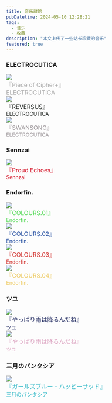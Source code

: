 ```yaml
---
title: 音乐藏馆
pubDatetime: 2024-05-10 12:28:21
tags: 
  - 音乐
  - 收藏
description: "本文上传了一些站长珍藏的音乐"
featured: true 
---
```

<div id="albums">

  <div id="ELECTROCUTICA">
    <h3>
      ELECTROCUTICA
    </h3>
  </div>

  <div class="cd">
    <a href="/music/Piece-of-Cipher/index.html">
      <div class="info">
        <div class="circle">
          <img class="avater" src="/images/Piece-of-Cipher+.png"><img>
        </div>
      </div>
    </a>
    <div class="content">
      <div class="name"><font color="#A7A7A7" size="3">『Piece of Cipher+』</font></div>
      <div class="description"><font color="#A7A7A7" size="3">ELECTROCUTICA</font></div>
    </div>
  </div>
  <div class="cd">
    <a href="/music/REVERSUS/index.html">
      <div class="info">
        <div class="circle">
          <img class="avater" src="/images/REVERSUS.jpg"><img>
        </div>
      </div>
    </a>
    <div class="content">
      <div class="name"><font color="#1C211D" size="3">『REVERSUS』</font></div>
      <div class="description"><font color="#1C211D">ELECTROCUTICA</font></div>
    </div>
  </div>
  <div class="cd">
    <a href="/music/SWANSONG/index.html">
      <div class="info">
        <div class="circle">
          <img class="avater" src="/images/SWANSONG.jpg"><img>
        </div>
      </div>
    </a>
    <div class="content">
      <div class="name"><font color="#948D91" size="3">『SWANSONG』</font></div>
      <div class="description"><font color="#948D91">ELECTROCUTICA</font></div>
    </div>
  </div>


  <div id="Sennzai">
    <h3>
      Sennzai
    </h3>
  </div>

  <div class="cd">
    <a href="/music/Proud-Echoes/index.html">
      <div class="info">
        <div class="circle">
          <img class="avater" src="/images/Proud-Echoes.jpg"><img>
        </div>
      </div>
    </a>
    <div class="content">
      <div class="name"><font color="#d1061b" size="3">『Proud Echoes』</font></div>
      <div class="description"><font color="#d1061b">Sennzai</font></div>
    </div>
  </div>


  <div id="Endorfin.">
    <h3>
      Endorfin.
    </h3>
  </div>

  <div class="cd">
    <a href="/music/COLOURS-01/index.html">
      <div class="info">
        <div class="circle">
          <img class="avater" src="/images/COLOURS.01.jpg"><img>
        </div>
      </div>
    </a>
    <div class="content">
      <div class="name"><font color="#47d649"  size="3">『COLOURS.01』</font></div>
      <div class="description"><font color="#47d649">Endorfin.</font></div>
    </div>
  </div>
  <div class="cd">
    <a href="/music/COLOURS-02/index.html">
      <div class="info">
        <div class="circle">
          <img class="avater" src="/images/COLOURS.02.jpg"><img>
        </div>
      </div>
    </a>
    <div class="content">
      <div class="name"><font color="#1A469C" size="3">『COLOURS.02』</font></div>
      <div class="description"><font color="#1A469C">Endorfin.</font></div>
    </div>
  </div>
  <div class="cd">
    <a href="/music/COLOURS-03/index.html">
      <div class="info">
        <div class="circle">
          <img class="avater" src="/images/COLOURS.03.jpg"><img>
        </div>
      </div>
    </a>
    <div class="content">
      <div class="name"><font color="#D02B27" size="3">『COLOURS.03』</font></div>
      <div class="description"><font color="#D02B27">Endorfin.</font></div>
    </div>
  </div>
  <div class="cd">
    <a href="/music/COLOURS-04/index.html">
      <div class="info">
        <div class="circle">
          <img class="avater" src="/images/COLOURS.04.jpg"><img>
        </div>
      </div>
    </a>
    <div class="content">
      <div class="name"><font color="#EDC95E" size="3">『COLOURS.04』</font></div>
      <div class="description"><font color="#EDC95E">Endorfin.</font></div>
    </div>
  </div>


  <div id="ツユ">
    <h3>
      ツユ
    </h3>
  </div>

  <div class="cd">
    <a href="/music/やっぱり雨は降るんだね/index.html">
      <div class="info">
        <div class="circle">
          <img class="avater" src="/images/やっぱり雨は降るんだね.jpg"><img>
        </div>
      </div>
    </a>
    <div class="content">
      <div class="name"><font color="#242D62" size="3">『やっぱり雨は降るんだね』</font></div>
      <div class="description"><font color="#242D62">ツユ</font></div>
    </div>
  </div>
  <div class="cd">
    <a href="/music/アンダーメンタリティ/index.html">
      <div class="info">
        <div class="circle">
          <img class="avater" src="/images/アンダーメンタリティ.jpg"><img>
        </div>
      </div>
    </a>
    <div class="content">
      <div class="name"><font color="#DCA4C1" size="3">『やっぱり雨は降るんだね』</font></div>
      <div class="description"><font color="#DCA4C1">ツユ</font></div>
    </div>
  </div>



  <div id="三月のパンタシア">
    <h3>
      三月のパンタシア
    </h3>
  </div>

  <div class="cd">
    <a href="/music/ガールズブルー・ハッピーサッド/index.html">
      <div class="info">
        <div class="circle">
          <img class="avater" src="/images/ガールズブルー・ハッピーサッド.jpg"><img>
        </div>
      </div>
    </a>
    <div class="content">
      <div class="name"><font color="#29B5C4" size="3">『ガールズブルー・ハッピーサッド』</font></div>
      <div class="description"><font color="#29B5C4">三月のパンタシア</font></div>
    </div>
  </div>

</div>


